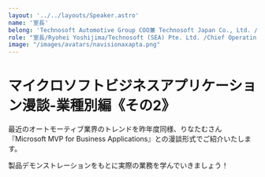 ```yaml
---
layout: '../../layouts/Speaker.astro'
name: '室長'
belong: 'Technosoft Automotive Group COO兼 Technosoft Japan Co., Ltd. /President'
role: "室長/Ryohei Yoshijima/Technosoft (SEA) Pte. Ltd. /Chief Operating Officer​ /Microsoft Regional Director Microsoft MVP for Business Applications"
image: "/images/avatars/navisionaxapta.png"
---
```


# マイクロソフトビジネスアプリケーション漫談-業種別編《その2》

最近のオートモーティブ業界のトレンドを昨年度同様、りなたむさん『Microsoft MVP for Business Applications』との漫談形式でご紹介いたします。

製品デモンストレーションをもとに実際の業務を学んでいきましょう！
